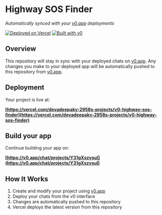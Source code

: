 # Highway SOS Finder

*Automatically synced with your [v0.app](https://v0.app) deployments*

[![Deployed on Vercel](https://img.shields.io/badge/Deployed%20on-Vercel-black?style=for-the-badge&logo=vercel)](https://vercel.com/devadeepakv-2958s-projects/v0-highway-sos-finder)
[![Built with v0](https://img.shields.io/badge/Built%20with-v0.app-black?style=for-the-badge)](https://v0.app/chat/projects/Y31gXszvsuI)

## Overview

This repository will stay in sync with your deployed chats on [v0.app](https://v0.app).
Any changes you make to your deployed app will be automatically pushed to this repository from [v0.app](https://v0.app).

## Deployment

Your project is live at:

**[https://vercel.com/devadeepakv-2958s-projects/v0-highway-sos-finder](https://vercel.com/devadeepakv-2958s-projects/v0-highway-sos-finder)**

## Build your app

Continue building your app on:

**[https://v0.app/chat/projects/Y31gXszvsuI](https://v0.app/chat/projects/Y31gXszvsuI)**

## How It Works

1. Create and modify your project using [v0.app](https://v0.app)
2. Deploy your chats from the v0 interface
3. Changes are automatically pushed to this repository
4. Vercel deploys the latest version from this repository